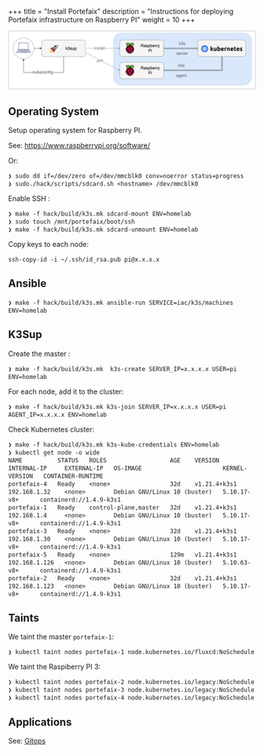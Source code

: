 +++
title = "Install Portefaix"
description = "Instructions for deploying Portefaix infrastructure on Raspberry PI"
weight = 10
+++

<img src="/docs/images/portefaix_homelab_infra.png"
 alt="Portefaix infrastructure"
 class="mt-3 mb-3 border border-info rounded">

<a id="os"/></a>

## Operating System

Setup operating system for Raspberry PI.

See: https://www.raspberrypi.org/software/

Or:

```shell
❯ sudo dd if=/dev/zero of=/dev/mmcblk0 conv=noerror status=progress
❯ sudo./hack/scripts/sdcard.sh <hostname> /dev/mmcblk0
```

Enable SSH :

```shell
❯ make -f hack/build/k3s.mk sdcard-mount ENV=homelab
❯ sudo touch /mnt/portefaix/boot/ssh
❯ make -f hack/build/k3s.mk sdcard-unmount ENV=homelab
```

Copy keys to each node:

```shell
ssh-copy-id -i ~/.ssh/id_rsa.pub pi@x.x.x.x
```

## Ansible

```shell
❯ make -f hack/build/k3s.mk ansible-run SERVICE=iac/k3s/machines ENV=homelab
```

## K3Sup

Create the master :

```shell
❯ make -f hack/build/k3s.mk  k3s-create SERVER_IP=x.x.x.x USER=pi ENV=homelab
```

For each node, add it to the cluster:

```shell
❯ make -f hack/build/k3s.mk k3s-join SERVER_IP=x.x.x.x USER=pi AGENT_IP=x.x.x.x ENV=homelab
```

Check Kubernetes cluster:

```shell
❯ make -f hack/build/k3s.mk k3s-kube-credentials ENV=homelab
❯ kubectl get node -o wide
NAME          STATUS   ROLES                  AGE    VERSION        INTERNAL-IP     EXTERNAL-IP   OS-IMAGE                       KERNEL-VERSION   CONTAINER-RUNTIME
portefaix-4   Ready    <none>                 32d    v1.21.4+k3s1   192.168.1.32    <none>        Debian GNU/Linux 10 (buster)   5.10.17-v8+      containerd://1.4.9-k3s1
portefaix-1   Ready    control-plane,master   32d    v1.21.4+k3s1   192.168.1.4     <none>        Debian GNU/Linux 10 (buster)   5.10.17-v8+      containerd://1.4.9-k3s1
portefaix-3   Ready    <none>                 32d    v1.21.4+k3s1   192.168.1.30    <none>        Debian GNU/Linux 10 (buster)   5.10.17-v8+      containerd://1.4.9-k3s1
portefaix-5   Ready    <none>                 129m   v1.21.4+k3s1   192.168.1.126   <none>        Debian GNU/Linux 10 (buster)   5.10.63-v8+      containerd://1.4.9-k3s1
portefaix-2   Ready    <none>                 32d    v1.21.4+k3s1   192.168.1.123   <none>        Debian GNU/Linux 10 (buster)   5.10.17-v8+      containerd://1.4.9-k3s1
```

## Taints

We taint the master `portefaix-1`:

```shell
❯ kubectl taint nodes portefaix-1 node.kubernetes.io/fluxcd:NoSchedule
```

We taint the Raspiberry PI 3:

```shell
❯ kubectl taint nodes portefaix-2 node.kubernetes.io/legacy:NoSchedule
❯ kubectl taint nodes portefaix-3 node.kubernetes.io/legacy:NoSchedule
❯ kubectl taint nodes portefaix-4 node.kubernetes.io/legacy:NoSchedule
```

## Applications

See: [Gitops](development/gitops/)
